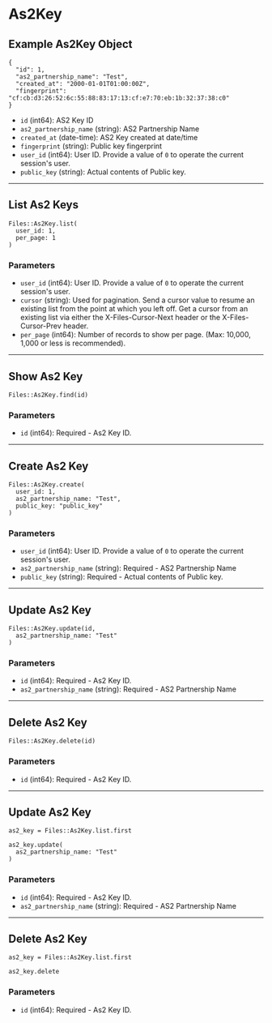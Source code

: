 # As2Key

## Example As2Key Object

```
{
  "id": 1,
  "as2_partnership_name": "Test",
  "created_at": "2000-01-01T01:00:00Z",
  "fingerprint": "cf:cb:d3:26:52:6c:55:88:83:17:13:cf:e7:70:eb:1b:32:37:38:c0"
}
```

* `id` (int64): AS2 Key ID
* `as2_partnership_name` (string): AS2 Partnership Name
* `created_at` (date-time): AS2 Key created at date/time
* `fingerprint` (string): Public key fingerprint
* `user_id` (int64): User ID.  Provide a value of `0` to operate the current session's user.
* `public_key` (string): Actual contents of Public key.


---

## List As2 Keys

```
Files::As2Key.list(
  user_id: 1, 
  per_page: 1
)
```

### Parameters

* `user_id` (int64): User ID.  Provide a value of `0` to operate the current session's user.
* `cursor` (string): Used for pagination.  Send a cursor value to resume an existing list from the point at which you left off.  Get a cursor from an existing list via either the X-Files-Cursor-Next header or the X-Files-Cursor-Prev header.
* `per_page` (int64): Number of records to show per page.  (Max: 10,000, 1,000 or less is recommended).


---

## Show As2 Key

```
Files::As2Key.find(id)
```

### Parameters

* `id` (int64): Required - As2 Key ID.


---

## Create As2 Key

```
Files::As2Key.create(
  user_id: 1, 
  as2_partnership_name: "Test", 
  public_key: "public_key"
)
```

### Parameters

* `user_id` (int64): User ID.  Provide a value of `0` to operate the current session's user.
* `as2_partnership_name` (string): Required - AS2 Partnership Name
* `public_key` (string): Required - Actual contents of Public key.


---

## Update As2 Key

```
Files::As2Key.update(id, 
  as2_partnership_name: "Test"
)
```

### Parameters

* `id` (int64): Required - As2 Key ID.
* `as2_partnership_name` (string): Required - AS2 Partnership Name


---

## Delete As2 Key

```
Files::As2Key.delete(id)
```

### Parameters

* `id` (int64): Required - As2 Key ID.


---

## Update As2 Key

```
as2_key = Files::As2Key.list.first

as2_key.update(
  as2_partnership_name: "Test"
)
```

### Parameters

* `id` (int64): Required - As2 Key ID.
* `as2_partnership_name` (string): Required - AS2 Partnership Name


---

## Delete As2 Key

```
as2_key = Files::As2Key.list.first

as2_key.delete
```

### Parameters

* `id` (int64): Required - As2 Key ID.
